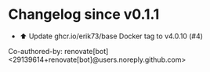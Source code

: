# Changelog since v0.1.1
- ⬆️ Update ghcr.io/erik73/base Docker tag to v4.0.10 (#4)

Co-authored-by: renovate[bot] <29139614+renovate[bot]@users.noreply.github.com> 
